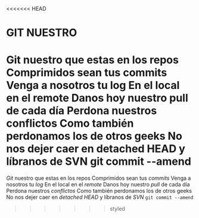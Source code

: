 <<<<<<< HEAD
# GIT NUESTRO
Git nuestro que estas en los repos
Comprimidos sean tus commits
Venga a nosotros tu log
En el local en el remote
Danos hoy nuestro pull de cada día
Perdona nuestros conflictos
Como también perdonamos los de otros geeks
No nos dejer caer en detached HEAD
y líbranos de SVN
git commit --amend
=======
_Git_ nuestro que estas en los repos
Comprimidos sean tus _commits_
Venga a nosotros tu _log_
En el local en el _remote_
Danos hoy nuestro _pull_ de cada día
Perdona nuestros _conflictos_
Como también perdonamos los de otros geeks
No nos dejer caer en _detached HEAD_
y líbranos de _SVN_
`git commit --amend`
>>>>>>> styled
